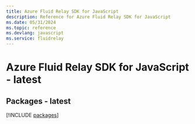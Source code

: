 ```yaml
---
title: Azure Fluid Relay SDK for JavaScript
description: Reference for Azure Fluid Relay SDK for JavaScript
ms.date: 05/31/2024
ms.topic: reference
ms.devlang: javascript
ms.service: fluidrelay
---
```

# Azure Fluid Relay SDK for JavaScript - latest
## Packages - latest
[!INCLUDE [packages](fluid-relay-index.md)]